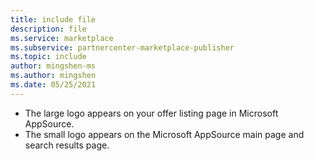 ```yaml
---
title: include file
description: file
ms.service: marketplace 
ms.subservice: partnercenter-marketplace-publisher
ms.topic: include
author: mingshen-ms
ms.author: mingshen
ms.date: 05/25/2021
---
```


- The large logo appears on your offer listing page in Microsoft AppSource.
- The small logo appears on the Microsoft AppSource main page and search results page.
